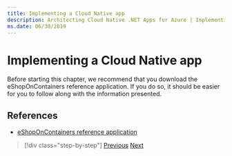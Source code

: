 ```yaml
---
title: Implementing a Cloud Native app
description: Architecting Cloud Native .NET Apps for Azure | Implementing a Cloud Native App
ms.date: 06/30/2019
---
```

# Implementing a Cloud Native app

Before starting this chapter, we recommend that you download the eShopOnContainers reference application. If you do so, it should be easier for you to follow along with the information presented.

## References

- [eShopOnContainers reference application](https://github.com/dotnet-architecture/eShopOnContainers)

>[!div class="step-by-step"]
>[Previous](other-deployment-options.md)
>[Next](introduce-eshoponcontainers-reference-app.md)
